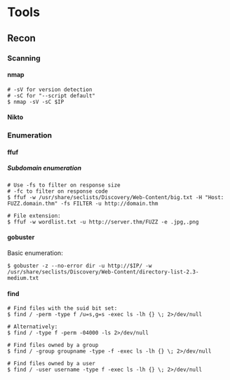 # Tools

## Recon

### Scanning
#### nmap
```
# -sV for version detection
# -sC for "--script default"
$ nmap -sV -sC $IP
```

#### Nikto

### Enumeration
#### ffuf
##### Subdomain enumeration
```
# Use -fs to filter on response size
# -fc to filter on response code
$ ffuf -w /usr/share/seclists/Discovery/Web-Content/big.txt -H "Host: FUZZ.domain.thm" -fs FILTER -u http://domain.thm

# File extension:
$ ffuf -w wordlist.txt -u http://server.thm/FUZZ -e .jpg,.png
```

#### gobuster
Basic enumeration:
```
$ gobuster -z --no-error dir -u http://$IP/ -w /usr/share/seclists/Discovery/Web-Content/directory-list-2.3-medium.txt
```




#### find
```
# Find files with the suid bit set:
$ find / -perm -type f /u=s,g=s -exec ls -lh {} \; 2>/dev/null

# Alternatively:
$ find / -type f -perm -04000 -ls 2>/dev/null

# Find files owned by a group
$ find / -group groupname -type -f -exec ls -lh {} \; 2>/dev/null

# Find files owned by a user
$ find / -user username -type f -exec ls -lh {} \; 2>/dev/null
```
